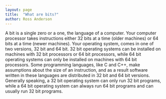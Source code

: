 ```yaml
---
layout: page
title:  "What are bits?"
author: Ross Anderson
---
```


A bit is a single zero or a one, the language of a computer. Your computer processor takes instructions either 32 bits at a time (older machines) or 64 bits at a time (newer machines). Your operating system, comes in one of two versions, 32 bit and 64 bit. 32 bit operating systems can be installed on machines with 32 bit processors or 64 bit processors, while 64 bit operating systems can only be installed on machines with 64 bit processors. Some programming languages, like C and C++, make assumptions about the size of an instruction, and as a result software written in these languages are distributed in 32 bit and 64 bit versions. Generally speaking, a 32 bit operating system can only run 32 bit programs, while a 64 bit operating system can always run 64 bit programs and can usually run 32 bit programs.